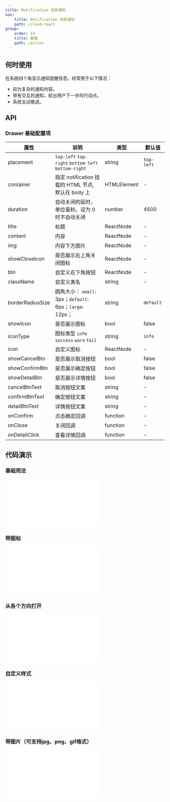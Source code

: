 ```yaml
---
title: Notification 消息通知
nav:
    title: Notification 消息通知
    path: /cloud-react
group:
    order: 14
    title: 数据
    path: /action
---
```


## 何时使用
在系统四个角显示通知提醒信息。经常用于以下情况：
- 较为复杂的通知内容。
- 带有交互的通知，给出用户下一步的行动点。
- 系统主动推送。


## API

### Drawer 基础配置项

| 属性           | 说明                    | 类型              | 默认值 
| -------------- | ---------------------- | ----------------- | ------ |
| placement       | `top-left` `top-right` `bottom-left` `bottom-right`     | string | `top-left`     |
| container       | 指定 notification 挂载的 HTML 节点, 默认在 body 上     | HTMLElement | -     |
| duration |  自动关闭的延时，单位毫秒。设为 0 时不自动关闭  |  number  |   4500  | |
| title |  标题  |  ReactNode  |   -  | |
| content |  内容  |  ReactNode  |   -  | |
| img |  内容下方图片  |  ReactNode  |   -  | |
| showCloseIcon |  是否展示右上角关闭图标  |  ReactNode  |   -  | |
| btn |  自定义右下角按钮  |  ReactNode  |   -  | |
| className |  自定义类名  |  string  |   -  | |
| borderRadiusSize       | 圆角大小： `small`: 3px；`default`: 6px；`large`: 12px；         | string | `default`     |
| showIcon       | 是否展示图标         |  bool | false     |
| iconType       | 图标类型 `info` `success` `warn` `fail`       |  string | `info`  |  
| icon       | 自定义图标        |  ReactNode |  - |  
| showCancelBtn       | 是否展示取消按钮        |  bool |  false |  
| showConfirmBtn       | 是否展示确定按钮        |  bool |  false |  
| showDetailBtn     | 是否展示详情按钮        |  bool |  false |  
| cancelBtnText     | 取消按钮文案        |  string |  - |  
| confirmBtnText     | 确定按钮文案        |  string |  - |  
| detailBtnText     | 详情按钮文案        |  string |  - |  
| onConfirm     | 点击确定回调        |  function |  - |  
| onClose     | 关闭回调        |  function |  - |  
| onDetailClick     | 查看详情回调        |  function |  - |  


## 代码演示

### 基础用法
<embed src="@components/notification/demos/basic.md" />

### 带图标
<embed src="@components/notification/demos/type.md" />

### 从各个方向打开
<embed src="@components/notification/demos/placement.md" />

### 自定义样式
<embed src="@components/notification/demos/custom.md" />

### 带图片（可支持jpg、png、gif格式）
<embed src="@components/notification/demos/image.md" />
